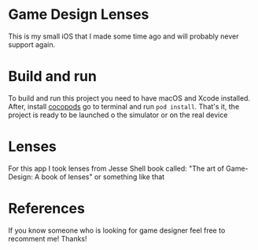 # Game Design Lenses
This is my small iOS that I made some time ago and will probably never support again. 

# Build and run
To build and run this project you need to have macOS and Xcode installed. After, install [cocopods](https://cocoapods.org) go to terminal and run `pod install`. That's it, the project is ready to be launched o the simulator or on the real device

# Lenses
For this app I took lenses from Jesse Shell book called: "The art of Game-Design: A book of lenses" or something like that

# References

If you know someone who is looking for game designer feel free to recomment me! Thanks!
